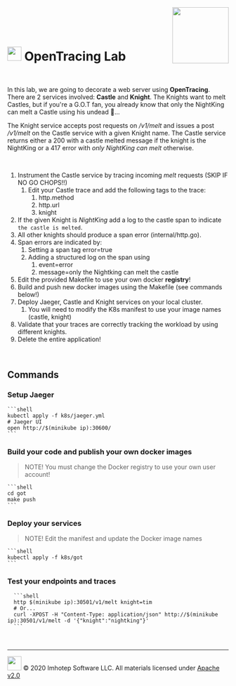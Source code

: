 <img src="../assets/k8sland.png" align="right" width="auto" height="128"/>

<br/>
<br/>
<br/>

# <img src="../assets/lab.png" width="32" height="auto"/> OpenTracing Lab

<br/>

In this lab, we are going to decorate a web server using **OpenTracing**.
There are 2 services involved: **Castle** and **Knight**. The
Knights want to melt Castles, but if you're a G.O.T fan, you already
know that only the NightKing can melt a Castle using his undead 🐉...

The Knight service accepts post requests on */v1/melt* and issues a
post */v1/melt* on the Castle service with a given Knight name.
The Castle service returns either a 200 with a castle melted message if the
knight is the NightKing or a 417 error with *only NightKing can melt* otherwise.

<br/>

1. Instrument the Castle service by tracing incoming *melt* requests (SKIP IF NO GO CHOPS!!)
   1. Edit your Castle trace and add the following tags to the trace:
      1. http.method
      2. http.url
      3. knight
2. If the given Knight is *NightKing* add a log to the castle span to indicate
   `the castle is melted`.
3. All other knights should produce a span error (internal/http.go).
4. Span errors are indicated by:
   1. Setting a span tag error=true
   2. Adding a structured log on the span using
      1. event=error
      2. message=only the Nightking can melt the castle
5. Edit the provided Makefile to use your own docker **registry**!
6. Build and push new docker images using the Makefile (see commands below!)
7. Deploy Jaeger, Castle and Knight services on your local cluster.
   1. You will need to modify the K8s manifest to use your image names (castle, knight)
8. Validate that your traces are correctly tracking the workload by using
   different knights.
9. Delete the entire application!

<br/>

## Commands

### Setup Jaeger

    ```shell
    kubectl apply -f k8s/jaeger.yml
    # Jaeger UI
    open http://$(minikube ip):30600/
    ```

### Build your code and publish your own docker images

   > NOTE! You must change the Docker registry to use your own user account!

    ```shell
    cd got
    make push
    ```

### Deploy your services

   > NOTE! Edit the manifest and update the Docker image names

    ```shell
    kubectl apply -f k8s/got
    ```

### Test your endpoints and traces

      ```shell
      http $(minikube ip):30501/v1/melt knight=tim
      # Or...
      curl -XPOST -H "Content-Type: application/json" http://$(minikube ip):30501/v1/melt -d '{"knight":"nightking"}'
      ```

<br/>

---
<img src="../assets/imhotep_logo.png" width="32" height="auto"/> © 2020 Imhotep Software LLC.
All materials licensed under [Apache v2.0](http://www.apache.org/licenses/LICENSE-2.0)
